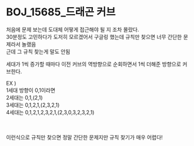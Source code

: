 <h1> BOJ_15685_드래곤 커브 </h1>

처음에 문제 보는데 도대체 어떻게 접근해야 될 지 조차 몰랐다. <br>
30분정도 고민하다가 도저히 모르겠어서 구글링 했는데 규칙만 찾으면 너무 간단한 문제라서 놀랬음 <br>
근데 그 규칙 찾는게 말도 안됨 <br> 

세대가 1씩 증가할 때마다 이전 커브의 역방향으로 순회하면서 1씩 더해준 방향으로 커브한다.<br>

EX )<br>
1세대 방향이 0,1이라면<br>
2세대는 0,1,(2,1)<br>
3세대는 0,1,2,1,(2,3,2,1) <br>
4세대는 0,1,2,1,2,3,2,1,(2,3,0,3,2,3,2,1) <br><br><br>

이런식으로 규칙만 찾으면 정말 간단한 문제지만 규칙 찾기가 매우 어렵다!

